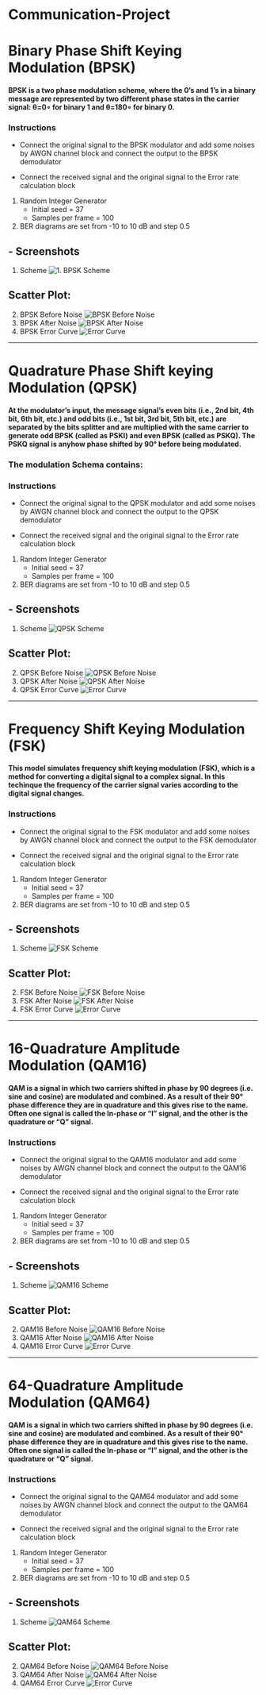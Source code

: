 # Communication-Project
#
#
# Binary Phase Shift Keying Modulation (BPSK)
#### BPSK is a two phase modulation scheme, where the 0’s and 1’s in a binary message are represented by two different phase states in the carrier signal: θ=0∘ for binary 1 and θ=180∘ for binary 0.

### Instructions
- Connect the original signal to the BPSK modulator and add some noises by AWGN channel block and connect the output to the BPSK demodulator 

- Connect the received signal and the original signal to the Error rate calculation block

1. Random Integer Generator
    * Initial seed = 37
    * Samples per frame = 100
2. BER diagrams are set from -10 to 10 dB and step 0.5

## - Screenshots
1. Scheme
![1. BPSK Scheme](/BPSK_Scheme.png)
## Scatter Plot:
2. BPSK Before Noise
![BPSK Before Noise](/BPSK_Before_Channel.png)
3. BPSK After Noise
![BPSK After Noise](/BPSK_After_Channel.png)
4. BPSK Error Curve
![Error Curve](/BPSK_BER_Figure.png)
------------------------------------------------------
# Quadrature Phase Shift keying Modulation (QPSK)
#### At the modulator’s input, the message signal’s even bits (i.e., 2nd bit, 4th bit, 6th bit, etc.) and odd bits (i.e., 1st bit, 3rd bit, 5th bit, etc.) are separated by the bits splitter and are multiplied with the same carrier to generate odd BPSK (called as PSKI) and even BPSK (called as PSKQ). The PSKQ signal is anyhow phase shifted by 90° before being modulated.
### The modulation Schema contains: 

### Instructions
- Connect the original signal to the QPSK modulator and add some noises by AWGN channel block and connect the output to the QPSK demodulator 

- Connect the received signal and the original signal to the Error rate calculation block

1. Random Integer Generator
    * Initial seed = 37
    * Samples per frame = 100
2. BER diagrams are set from -10 to 10 dB and step 0.5

## - Screenshots
1. Scheme
![QPSK Scheme](/QPSK_Scheme.png)
## Scatter Plot:
2. QPSK Before Noise
![QPSK Before Noise](/QPSK_Before_Channel.png)
3. QPSK After Noise
![QPSK After Noise](/QPSK_After_Channel.png)
4. QPSK Error Curve
![Error Curve](/QPSK_BER_Figure.png)
------------------------------------------------------
# Frequency Shift Keying Modulation (FSK)
#### This model simulates frequency shift keying modulation (FSK), which is a method for converting a digital signal to a complex signal. In this techinque the frequency of the carrier signal varies according to the digital signal changes.

### Instructions
- Connect the original signal to the FSK modulator and add some noises by AWGN channel block and connect the output to the FSK demodulator 

- Connect the received signal and the original signal to the Error rate calculation block

1. Random Integer Generator
    * Initial seed = 37
    * Samples per frame = 100
2. BER diagrams are set from -10 to 10 dB and step 0.5

## - Screenshots
1. Scheme
![FSK Scheme](/FSK_Scheme.png)
## Scatter Plot:
2. FSK Before Noise
![FSK Before Noise](/FSK_Before_Channel.png)
3. FSK After Noise
![FSK After Noise](/FSK_After_Channel.png)
4. FSK Error Curve
![Error Curve](/FSK_BER_Figure.png)
------------------------------------------------------

# 16-Quadrature Amplitude Modulation (QAM16)
#### QAM is a signal in which two carriers shifted in phase by 90 degrees (i.e. sine and cosine) are modulated and combined. As a result of their 90° phase difference they are in quadrature and this gives rise to the name. Often one signal is called the In-phase or “I” signal, and the other is the quadrature or “Q” signal.

### Instructions
- Connect the original signal to the QAM16 modulator and add some noises by AWGN channel block and connect the output to the QAM16 demodulator 

- Connect the received signal and the original signal to the Error rate calculation block

1. Random Integer Generator
    * Initial seed = 37
    * Samples per frame = 100
2. BER diagrams are set from -10 to 10 dB and step 0.5

## - Screenshots
1. Scheme
![QAM16 Scheme](/QAM16_Scheme.png)
## Scatter Plot:
2. QAM16 Before Noise
![QAM16 Before Noise](/QAM16_Before_Channel.png)
3. QAM16 After Noise
![QAM16 After Noise](/QAM16_After_Channel.png)
4. QAM16 Error Curve
![Error Curve](/QAM16_BER_Figure.png)
-----------------------------------------------------------
# 64-Quadrature Amplitude Modulation (QAM64)
#### QAM is a signal in which two carriers shifted in phase by 90 degrees (i.e. sine and cosine) are modulated and combined. As a result of their 90° phase difference they are in quadrature and this gives rise to the name. Often one signal is called the In-phase or “I” signal, and the other is the quadrature or “Q” signal.

### Instructions
- Connect the original signal to the QAM64 modulator and add some noises by AWGN channel block and connect the output to the QAM64 demodulator 

- Connect the received signal and the original signal to the Error rate calculation block

1. Random Integer Generator
    * Initial seed = 37
    * Samples per frame = 100
2. BER diagrams are set from -10 to 10 dB and step 0.5

## - Screenshots
1. Scheme
![QAM64 Scheme](/QAM64_Scheme.png)
## Scatter Plot:
2. QAM64 Before Noise
![QAM64 Before Noise](/QAM64_Before_Channel.png)
3. QAM64 After Noise
![QAM64 After Noise](/QAM64_After_Channel.png)
4. QAM64 Error Curve
![Error Curve](/QAM64_BER_Figure.png)